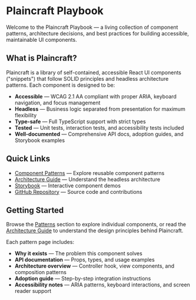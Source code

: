 # Plaincraft Playbook

Welcome to the Plaincraft Playbook — a living collection of component patterns, architecture decisions, and best practices for building accessible, maintainable UI components.

## What is Plaincraft?

Plaincraft is a library of self-contained, accessible React UI components ("snippets") that follow SOLID principles and headless architecture patterns. Each component is designed to be:

- **Accessible** — WCAG 2.1 AA compliant with proper ARIA, keyboard navigation, and focus management
- **Headless** — Business logic separated from presentation for maximum flexibility
- **Type-safe** — Full TypeScript support with strict types
- **Tested** — Unit tests, interaction tests, and accessibility tests included
- **Well-documented** — Comprehensive API docs, adoption guides, and Storybook examples

## Quick Links

- [Component Patterns](/patterns/) — Explore reusable component patterns
- [Architecture Guide](/architecture) — Understand the headless architecture
- [Storybook](https://louis-pvs.github.io/plaincraft/storybook/) — Interactive component demos
- [GitHub Repository](https://github.com/louis-pvs/plaincraft) — Source code and contributions

## Getting Started

Browse the [Patterns](/patterns/) section to explore individual components, or read the [Architecture Guide](/architecture) to understand the design principles behind Plaincraft.

Each pattern page includes:

- **Why it exists** — The problem this component solves
- **API documentation** — Props, types, and usage examples
- **Architecture overview** — Controller hook, view components, and composition patterns
- **Adoption guide** — Step-by-step integration instructions
- **Accessibility notes** — ARIA patterns, keyboard interactions, and screen reader support
